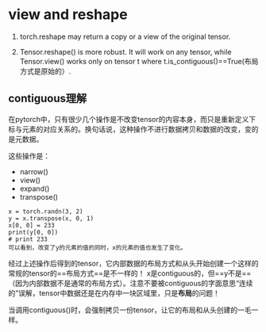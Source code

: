 # view and reshape

1. torch.reshape may return a copy or a view of the original tensor.


2. Tensor.reshape() is more robust. It will work on any tensor, while Tensor.view() works only on tensor t where t.is_contiguous()==True(布局方式是原始的）. 



## contiguous理解
在pytorch中，只有很少几个操作是不改变tensor的内容本身，而只是重新定义下标与元素的对应关系的。换句话说，这种操作不进行数据拷贝和数据的改变，变的是元数据。

这些操作是：
- narrow()
- view()
- expand()
- transpose()

```
x = torch.randn(3, 2)
y = x.transpose(x, 0, 1)
x[0, 0] = 233
print(y[0, 0])
# print 233
可以看到，改变了y的元素的值的同时，x的元素的值也发生了变化。
```

经过上述操作后得到的tensor，它内部数据的布局方式和从头开始创建一个这样的常规的tensor的==布局方式==是不一样的！
x是contiguous的，但==y不是==（因为内部数据不是通常的布局方式）。注意不要被contiguous的字面意思“连续的”误解，tensor中数据还是在内存中一块区域里，只是**布局**的问题！

当调用contiguous()时，会强制拷贝一份tensor，让它的布局和从头创建的一毛一样。
